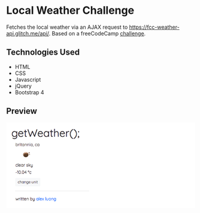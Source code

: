 # Local Weather Challenge
Fetches the local weather via an AJAX request to https://fcc-weather-api.glitch.me/api/. Based on a freeCodeCamp [challenge](https://www.freecodecamp.org/challenges/show-the-local-weather).

## Technologies Used
- HTML
- CSS
- Javascript
- jQuery
- Bootstrap 4

## Preview
![Preview of webpage](Preview.png)

